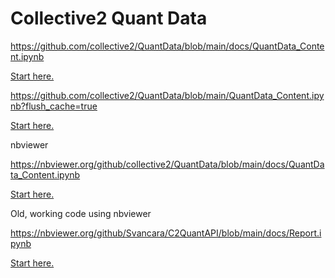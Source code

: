 # Collective2 Quant Data


https://github.com/collective2/QuantData/blob/main/docs/QuantData_Content.ipynb

[Start here.](https://github.com/collective2/QuantData/blob/main/docs/QuantData_Content.ipynb?flush_cache=true)



https://github.com/collective2/QuantData/blob/main/QuantData_Content.ipynb?flush_cache=true

[Start here.](https://github.com/collective2/QuantData/blob/main/QuantData_Content.ipynb?flush_cache=true)


nbviewer

https://nbviewer.org/github/collective2/QuantData/blob/main/docs/QuantData_Content.ipynb

[Start here.](https://nbviewer.org/github/collective2/QuantData/blob/main/docs/QuantData_Content.ipynb?flush_cache=true)



Old, working code using  nbviewer

https://nbviewer.org/github/Svancara/C2QuantAPI/blob/main/docs/Report.ipynb

[Start here.](https://nbviewer.org/github/Svancara/C2QuantAPI/blob/main/docs/Report.ipynb)    

